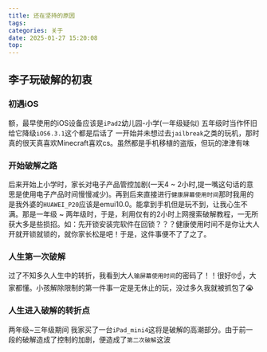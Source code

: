 ```yaml
---
title: 还在坚持的原因
tags: 
categories: 关于
date: 2025-01-27 15:20:08
top:
---
```

## 李子玩破解的初衷
### 初遇iOS
额，最早使用的iOS设备应该是`iPad2`幼儿园-小学(一年级疑似) 五年级时当作怀旧给它降级`iOS6.3.1`这个都是后话了
一开始并未想过去`jailbreak`之类的玩机，那时真的很天真喜欢Minecraft喜欢cs。虽然都是手机移植的盗版，但玩的津津有味

### 开始破解之路
后来开始上小学时，家长对电子产品管控加剧(一天4 ~ 2小时,提一嘴这句话的意思是使用电子产品时间慢慢减少)。再到后来直接进行`健康屏幕使用时间`那时我用的是我外婆的`HUAWEI_P20`应该是emui10.0。能拿到手机但是玩不到，让我心生不满。那是一年级 ~ 两年级时，于是，利用仅有的2小时上网搜索破解教程，一无所获大多是些损招。如：先开锁安装完软件在回锁？？？健康使用时间不是你让大人开就开锁就锁的，就你家长松是吧！于是，这件事便不了了之了。

### 人生第一次破解
过了不知多久人生中的转折，我看到大人`输屏幕使用时间`的密码了！！很好🤓☝️，大家都懂。小孩解除限制的第一件事一定是无休止的玩，没过多久我就被抓包了😭

### 人生进入破解的转折点
两年级~三年级期间 我家买了一台`iPad_mini4`这将是破解的高潮部分。由于前一段的破解造成了控制的加剧，便造成了`第二次破解`这波